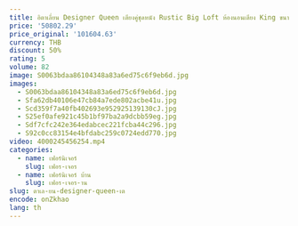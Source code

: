 ```yaml
---
title: อิตาเลี่ยน Designer Queen เตียงคู่ชุดหนัง Rustic Big Loft ห้องนอนเตียง King ขนาดไม้โมเดิร์น Camas De หอพักห้องพักเฟอร์นิเจอร์
price: '50802.29'
price_original: '101604.63'
currency: THB
discount: 50%
rating: 5
volume: 82
image: S0063bdaa86104348a83a6ed75c6f9eb6d.jpg
images:
  - S0063bdaa86104348a83a6ed75c6f9eb6d.jpg
  - Sfa62db40106e47cb84a7ede802acbe41u.jpg
  - Scd359f7a40fb402693e952925139130cJ.jpg
  - S25ef0afe921c45b1bf97ba2a9dcbb59eg.jpg
  - Sdf7cfc242e364edabcec221fcba44c296.jpg
  - S92c0cc83154e4bfdabc259c0724edd770.jpg
video: 4000245456254.mp4
categories:
  - name: เฟอร์นิเจอร์
    slug: เฟอร-เจอร
  - name: เฟอร์นิเจอร์ บ้าน
    slug: เฟอร-เจอร-าน
slug: ตาเล-ยน-designer-queen-เต
encode: onZkhao
lang: th
---
```

  